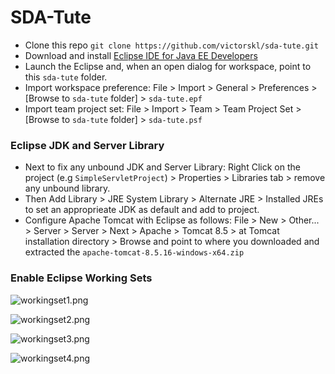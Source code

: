# SDA-Tute
- Clone this repo `git clone https://github.com/victorskl/sda-tute.git`
- Download and install [Eclipse IDE for Java EE Developers](https://www.eclipse.org/downloads/eclipse-packages/)
- Launch the Eclipse and, when an open dialog for workspace, point to this `sda-tute` folder.
- Import workspace preference: File > Import > General > Preferences > [Browse to `sda-tute` folder] > `sda-tute.epf`
- Import team project set: File > Import > Team > Team Project Set > [Browse to `sda-tute` folder] > `sda-tute.psf`

### Eclipse JDK and Server Library
- Next to fix any unbound JDK and Server Library: Right Click on the project (e.g `SimpleServletProject`) > Properties > Libraries tab > remove any unbound library. 
- Then Add Library > JRE System Library > Alternate JRE > Installed JREs to set an approprieate JDK as default and add to project.
- Configure Apache Tomcat with Eclipse as follows: File > New > Other... > Server > Server > Next > Apache > Tomcat 8.5 > at Tomcat installation directory > Browse and point to where you downloaded and extracted the `apache-tomcat-8.5.16-windows-x64.zip`

### Enable Eclipse Working Sets

![workingset1.png](https://www.dropbox.com/s/5a4raijk0t03bbu/workingset1.png?raw=1)

![workingset2.png](https://www.dropbox.com/s/7y7uq6wpt88sx3u/workingset2.png?raw=1)

![workingset3.png](https://www.dropbox.com/s/412yvcgk371bjf2/workingset3.png?raw=1)

![workingset4.png](https://www.dropbox.com/s/krat111xzltg76l/workingset4.png?raw=1)
